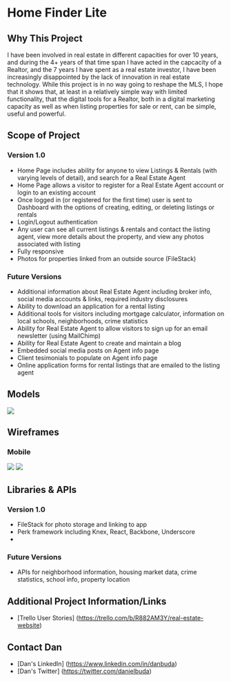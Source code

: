 # Home Finder Lite
## Why This Project
I have been involved in real estate in different capacities for over 10 years, and during the 4+ years of that time span I have acted in the capcacity of a Realtor, and the 7 years I have spent as a real estate investor, I have been increasingly disappointed by the lack of innovation in real estate technology. While this project is in no way going to reshape the MLS, I hope that it shows that, at least in a relatively simple way with limited functionality, that the digital tools for a Realtor, both in a digital marketing capacity as well as when listing properties for sale or rent, can be simple, useful and powerful.

## Scope of Project
### Version 1.0
* Home Page includes ability for anyone to view Listings & Rentals (with varying levels of detail), and search for a Real Estate Agent
* Home Page allows a visitor to register for a Real Estate Agent account or login to an existing account
* Once logged in (or registered for the first time) user is sent to Dashboard with the options of creating, editing, or deleting listings or rentals
* Login/Logout authentication
* Any user can see all current listings & rentals and contact the listing agent, view more details about the property, and view any photos associated with listing
* Fully responsive
* Photos for properties linked from an outside source (FileStack)

### Future Versions
* Additional information about Real Estate Agent including broker info, social media accounts & links, required industry disclosures
* Ability to download an application for a rental listing
* Additional tools for visitors including mortgage calculator, information on local schools, neighborhoods, crime statistics
* Ability for Real Estate Agent to allow visitors to sign up for an email newsletter (using MailChimp)
* Ability for Real Estate Agent to create and maintain a blog
* Embedded social media posts on Agent info page
* Client tesimonials to populate on Agent info page
* Online application forms for rental listings that are emailed to the listing agent

## Models
![](./Data-Models.png)

## Wireframes
### Mobile
![](./Mockups_Mobile_Home_Dashboard.png)
![](./Mockups_Mobile_Listings_Rentals.png)

## Libraries & APIs
### Version 1.0
* FileStack for photo storage and linking to app
* Perk framework including Knex, React, Backbone, Underscore
* 
### Future Versions
* APIs for neighborhood information, housing market data, crime statistics, school info, property location

## Additional Project Information/Links
* [Trello User Stories] (https://trello.com/b/R882AM3Y/real-estate-website)

## Contact Dan 
* [Dan's LinkedIn] (https://www.linkedin.com/in/danbuda)
* [Dan's Twitter] (https://twitter.com/danielbuda)
